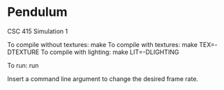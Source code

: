 # Pendulum

CSC 415 Simulation 1

To compile without textures: make
To compile with textures: make TEX=-DTEXTURE
To compile with lighting: make LIT=-DLIGHTING

To run: run

Insert a command line argument to change the desired frame rate.
